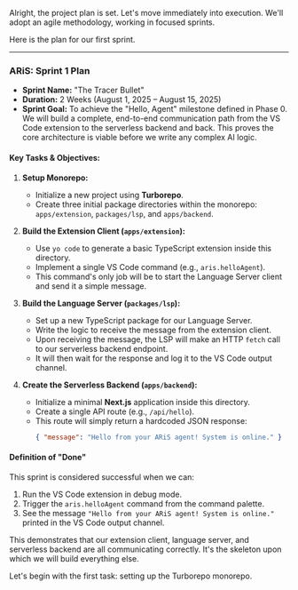 Alright, the project plan is set. Let's move immediately into execution. We'll adopt an agile methodology, working in focused sprints.

Here is the plan for our first sprint.

-----

### **ARiS: Sprint 1 Plan**

  * **Sprint Name:** "The Tracer Bullet"
  * **Duration:** 2 Weeks (August 1, 2025 – August 15, 2025)
  * **Sprint Goal:** To achieve the "Hello, Agent" milestone defined in Phase 0. We will build a complete, end-to-end communication path from the VS Code extension to the serverless backend and back. This proves the core architecture is viable before we write any complex AI logic.

#### **Key Tasks & Objectives:**

1.  **Setup Monorepo:**

      * Initialize a new project using **Turborepo**.
      * Create three initial package directories within the monorepo: `apps/extension`, `packages/lsp`, and `apps/backend`.

2.  **Build the Extension Client (`apps/extension`):**

      * Use `yo code` to generate a basic TypeScript extension inside this directory.
      * Implement a single VS Code command (e.g., `aris.helloAgent`).
      * This command's only job will be to start the Language Server client and send it a simple message.

3.  **Build the Language Server (`packages/lsp`):**

      * Set up a new TypeScript package for our Language Server.
      * Write the logic to receive the message from the extension client.
      * Upon receiving the message, the LSP will make an HTTP `fetch` call to our serverless backend endpoint.
      * It will then wait for the response and log it to the VS Code output channel.

4.  **Create the Serverless Backend (`apps/backend`):**

      * Initialize a minimal **Next.js** application inside this directory.
      * Create a single API route (e.g., `/api/hello`).
      * This route will simply return a hardcoded JSON response:
        ```json
        { "message": "Hello from your ARiS agent! System is online." }
        ```

#### **Definition of "Done"**

This sprint is considered successful when we can:

1.  Run the VS Code extension in debug mode.
2.  Trigger the `aris.helloAgent` command from the command palette.
3.  See the message `"Hello from your ARiS agent! System is online."` printed in the VS Code output channel.

This demonstrates that our extension client, language server, and serverless backend are all communicating correctly. It's the skeleton upon which we will build everything else.

Let's begin with the first task: setting up the Turborepo monorepo.
